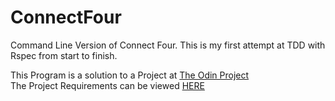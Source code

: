 # ConnectFour
Command Line Version of Connect Four. This is my first attempt at TDD with Rspec from start to finish.   

This Program is a solution to a Project at [The Odin Project](http://www.theodinproject.com/home)  
The Project Requirements can be viewed [HERE](http://www.theodinproject.com/courses/ruby-programming/lessons/testing-ruby?ref=lnav)  
